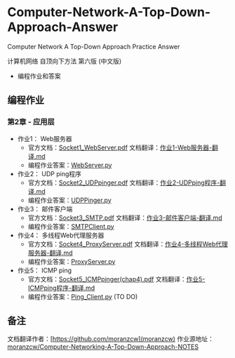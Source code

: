 # Computer-Network-A-Top-Down-Approach-Answer
Computer Network A Top-Down Approach Practice Answer

计算机网络 自顶向下方法 第六版 (中文版)
- 编程作业和答案

## 编程作业
### 第2章 - 应用层
- 作业1： Web服务器
  - 官方文档：[Socket1_WebServer.pdf](https://github.com/moranzcw/Computer-Networking-A-Top-Down-Approach-NOTES/blob/master/SocketProgrammingAssignment/%E4%BD%9C%E4%B8%9A1-Web%E6%9C%8D%E5%8A%A1%E5%99%A8/Socket1_WebServer.pdf)
  文档翻译：[作业1-Web服务器-翻译.md](https://github.com/moranzcw/Computer-Networking-A-Top-Down-Approach-NOTES/blob/master/SocketProgrammingAssignment/%E4%BD%9C%E4%B8%9A1-Web%E6%9C%8D%E5%8A%A1%E5%99%A8/%E4%BD%9C%E4%B8%9A1-Web%E6%9C%8D%E5%8A%A1%E5%99%A8-%E7%BF%BB%E8%AF%91.md)
  - 编程作业答案：[WebServer.py](lab01/WebServer.py)
- 作业2： UDP ping程序
  - 官方文档：[Socket2_UDPpinger.pdf](https://github.com/moranzcw/Computer-Networking-A-Top-Down-Approach-NOTES/blob/master/SocketProgrammingAssignment/%E4%BD%9C%E4%B8%9A2-UDPping%E7%A8%8B%E5%BA%8F/Socket2_UDPpinger.pdf)
  文档翻译：[作业2-UDPping程序-翻译.md](https://github.com/moranzcw/Computer-Networking-A-Top-Down-Approach-NOTES/blob/master/SocketProgrammingAssignment/%E4%BD%9C%E4%B8%9A2-UDPping%E7%A8%8B%E5%BA%8F/%E4%BD%9C%E4%B8%9A2-UDPping%E7%A8%8B%E5%BA%8F-%E7%BF%BB%E8%AF%91.md)
  - 编程作业答案：[UDPPinger.py](lab02/UDPPinger.py)
- 作业3： 邮件客户端
  - 官方文档：[Socket3_SMTP.pdf](https://github.com/moranzcw/Computer-Networking-A-Top-Down-Approach-NOTES/blob/master/SocketProgrammingAssignment/%E4%BD%9C%E4%B8%9A3-%E9%82%AE%E4%BB%B6%E5%AE%A2%E6%88%B7%E7%AB%AF/Socket3_SMTP.pdf)
  文档翻译：[作业3-邮件客户端-翻译.md](https://github.com/moranzcw/Computer-Networking-A-Top-Down-Approach-NOTES/blob/master/SocketProgrammingAssignment/%E4%BD%9C%E4%B8%9A3-%E9%82%AE%E4%BB%B6%E5%AE%A2%E6%88%B7%E7%AB%AF/%E4%BD%9C%E4%B8%9A3-%E9%82%AE%E4%BB%B6%E5%AE%A2%E6%88%B7%E7%AB%AF-%E7%BF%BB%E8%AF%91.md)
  - 编程作业答案：[SMTPClient.py](lab03/SMTPClient.py)
- 作业4： 多线程Web代理服务器
  - 官方文档：[Socket4_ProxyServer.pdf](https://github.com/moranzcw/Computer-Networking-A-Top-Down-Approach-NOTES/blob/master/SocketProgrammingAssignment/%E4%BD%9C%E4%B8%9A4-%E5%A4%9A%E7%BA%BF%E7%A8%8BWeb%E4%BB%A3%E7%90%86%E6%9C%8D%E5%8A%A1%E5%99%A8/Socket4_ProxyServer.pdf)
  文档翻译：[作业4-多线程Web代理服务器-翻译.md](https://github.com/moranzcw/Computer-Networking-A-Top-Down-Approach-NOTES/blob/master/SocketProgrammingAssignment/%E4%BD%9C%E4%B8%9A4-%E5%A4%9A%E7%BA%BF%E7%A8%8BWeb%E4%BB%A3%E7%90%86%E6%9C%8D%E5%8A%A1%E5%99%A8/%E4%BD%9C%E4%B8%9A4-%E5%A4%9A%E7%BA%BF%E7%A8%8BWeb%E4%BB%A3%E7%90%86%E6%9C%8D%E5%8A%A1%E5%99%A8-%E7%BF%BB%E8%AF%91.md)
  - 编程作业答案：[ProxyServer.py](lab04/ProxyServer.py)
- 作业5： ICMP ping
  - 官方文档：[Socket5_ICMPpinger(chap4).pdf](https://github.com/moranzcw/Computer-Networking-A-Top-Down-Approach-NOTES/blob/master/SocketProgrammingAssignment/%E4%BD%9C%E4%B8%9A5-ICMPping%E7%A8%8B%E5%BA%8F/Socket5_ICMPpinger(chap4).pdf)
  文档翻译：[作业5-ICMPping程序-翻译.md](https://github.com/moranzcw/Computer-Networking-A-Top-Down-Approach-NOTES/blob/master/SocketProgrammingAssignment/%E4%BD%9C%E4%B8%9A5-ICMPping%E7%A8%8B%E5%BA%8F/%E4%BD%9C%E4%B8%9A5-ICMPping%E7%A8%8B%E5%BA%8F-%E7%BF%BB%E8%AF%91.md)
  - 编程作业答案：[Ping_Client.py](lab05/Ping_Client.py)  (TO DO)

## 备注
文档翻译作者：[https://github.com/moranzcw](moranzcw)
作业源地址：[moranzcw/Computer-Networking-A-Top-Down-Approach-NOTES](https://github.com/moranzcw/Computer-Networking-A-Top-Down-Approach-NOTES)